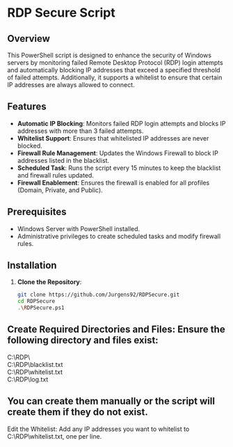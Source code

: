 # RDP Secure Script

## Overview

This PowerShell script is designed to enhance the security of Windows servers by monitoring failed Remote Desktop Protocol (RDP) login attempts and automatically blocking IP addresses that exceed a specified threshold of failed attempts. Additionally, it supports a whitelist to ensure that certain IP addresses are always allowed to connect.

## Features

- **Automatic IP Blocking**: Monitors failed RDP login attempts and blocks IP addresses with more than 3 failed attempts.
- **Whitelist Support**: Ensures that whitelisted IP addresses are never blocked.
- **Firewall Rule Management**: Updates the Windows Firewall to block IP addresses listed in the blacklist.
- **Scheduled Task**: Runs the script every 15 minutes to keep the blacklist and firewall rules updated.
- **Firewall Enablement**: Ensures the firewall is enabled for all profiles (Domain, Private, and Public).

## Prerequisites

- Windows Server with PowerShell installed.
- Administrative privileges to create scheduled tasks and modify firewall rules.

## Installation

1. **Clone the Repository**:
   ```sh
   git clone https://github.com/Jurgens92/RDPSecure.git
   cd RDPSecure
   .\RDPSecure.ps1


## Create Required Directories and Files: Ensure the following directory and files exist:
C:\RDP\   
C:\RDP\blacklist.txt   
C:\RDP\whitelist.txt   
C:\RDP\log.txt   

## You can create them manually or the script will create them if they do not exist.
Edit the Whitelist: Add any IP addresses you want to whitelist to C:\RDP\whitelist.txt, one per line.

